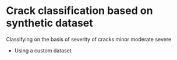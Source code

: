 # Crack classification based on synthetic dataset 
Classifying on the basis of severity of cracks minor moderate severe
- Using a custom dataset
